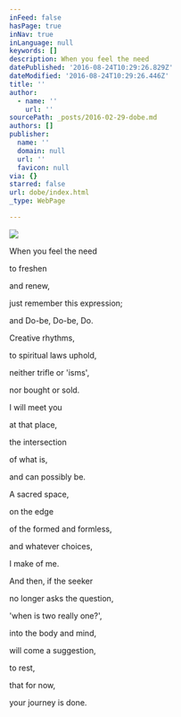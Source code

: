 ```yaml
---
inFeed: false
hasPage: true
inNav: true
inLanguage: null
keywords: []
description: When you feel the need
datePublished: '2016-08-24T10:29:26.829Z'
dateModified: '2016-08-24T10:29:26.446Z'
title: ''
author:
  - name: ''
    url: ''
sourcePath: _posts/2016-02-29-dobe.md
authors: []
publisher:
  name: ''
  domain: null
  url: ''
  favicon: null
via: {}
starred: false
url: dobe/index.html
_type: WebPage

---
```

![](https://the-grid-user-content.s3-us-west-2.amazonaws.com/4867a566-914d-4785-a17f-51e42087ebe4.jpg)

When you feel the need

to freshen

and renew,

just remember this expression;

and Do-be, Do-be, Do.

Creative rhythms, 

to spiritual laws uphold,

neither trifle or 'isms',

nor bought or sold.

I will meet you

at that place,

the intersection

of what is,

and can possibly be.

A sacred space, 

on the edge

of the formed and formless,

and whatever choices,

I make of me.

And then, if the seeker

no longer asks the question,

'when is two really one?',

into the body and mind,

will come a suggestion,

to rest,

that for now,

your journey is done.